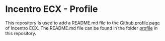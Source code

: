 # Incentro ECX - Profile
This repository is used to add a README.md file to the [Github profile page](https://github.com/incentro-ecx) of Incentro ECX. The README.md file can be found in the folder [profile](https://github.com/incentro-ecx/.github/tree/main/profile) in this repository.
